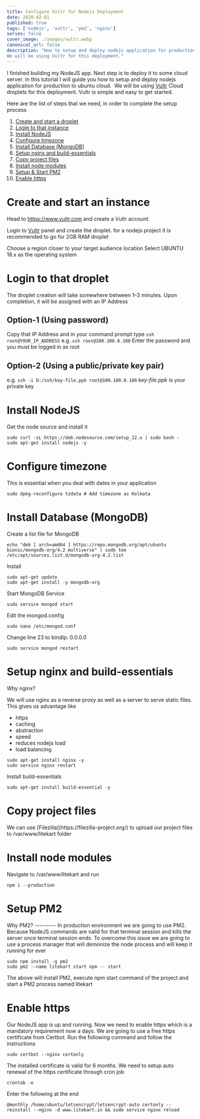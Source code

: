 ```yaml
---
title: Configure Vultr for Nodejs Deployment
date: 2020-02-01
published: true
tags: ['nodejs', 'vultr', 'pm2', 'nginx']
series: false
cover_image: ./images/vultr.webp
canonical_url: false
description: "How to setup and deploy nodejs application for production to ubuntu cloud.
We will be using Vultr for this deployment."
---
```


I finished building my NodeJS app. Next step is to deploy it to some cloud server.
In this tutorial I will guide you how to setup and deploy nodejs application for production to ubuntu cloud. 
We will be using [Vultr](https://www.vultr.com/?ref=8404231-6G) Cloud droplets for this deployment. Vultr is simple and easy to get started.

Here are the list of steps that we need, in order to complete the setup process

1. <a href="#create">Create and start a droplet</a>
2. <a href="#login">Login to that instance</a>
3. <a href="#install">Install NodeJS</a>
4. <a href="#configure">Configure timezone</a>
5. <a href="#database">Install Database (MongoDB)</a>
6. <a href="#nginx">Setup nginx and build-essentials</a>
7. <a href="#copy">Copy project files</a>
8. <a href="#modules">Install node modules</a>
9. <a href="#pm2">Setup & Start PM2</a>
10. <a href="#https">Enable https</a>

<h1 id="create"> Create and start an instance </h1>
Head to <a href="https://www.vultr.com/?ref=8404231-6G">https://www.vultr.com</a> and create a Vultr account.

Login to <a href="https://www.vultr.com/?ref=8404231-6G">Vultr</a> panel and create the droplet. for a nodejs project it is recommended to go for 2GB RAM droplet

Choose a region closer to your target audience location
Select UBUNTU 18.x as the operating system

<h1 id="login"> Login to that droplet </h1>
The droplet creation will take somewhere between 1–3 minutes. Upon completion, it will be assigned with an IP Address

Option-1 (Using password)
---------
Copy that IP Address and in your command prompt type `ssh root@YOUR_IP_ADDRESS`
e.g. `ssh root@100.100.0.100`
Enter the password and you must be logged in as root

Option-2 (Using a public/private key pair)
---------
e.g. `ssh -i D:/ssh/key-file.ppk root@100.100.0.100`
<em>key-file.ppk</em> is your private key

<h1 id="install"> Install NodeJS</h1>
Get the node source and install it

```
sudo curl -sL https://deb.nodesource.com/setup_12.x | sudo bash -
sudo apt-get install nodejs -y
```

<h1 id="configure"> Configure timezone</h1>
This is essential when you deal with dates in your application

```
sudo dpkg-reconfigure tzdata # Add timezone as Kolkata
```

<h1 id="database"> Install Database (MongoDB) </h1>
Create a list file for MongoDB

```
echo "deb [ arch=amd64 ] https://repo.mongodb.org/apt/ubuntu bionic/mongodb-org/4.2 multiverse" | sudo tee /etc/apt/sources.list.d/mongodb-org-4.2.list
```

Install

```
sudo apt-get update
sudo apt-get install -y mongodb-org
```

Start MongoDB Service

```
sudo service mongod start
```

Edit the mongod.config

```
sudo nano /etc/mongod.conf
```

Change line 23 to bindIp: 0.0.0.0

```
sudo service mongod restart
```

<h1 id="nginx">  Setup nginx and build-essentials </h1>
Why nginx?

We will use nginx as a reverse proxy as well as a server to serve static files. This gives us advantage like 
- https
- caching
- abstraction
- speed
- reduces nodejs load
- load balancing

```
sudo apt-get install nginx -y
sudo service nginx restart
```

Install build-essentials
```
sudo apt-get install build-essential -y
```

<h1 id="copy">  Copy project files </h1>
We can use [Filezilla](https://filezilla-project.org/) to upload our project files to /var/www/litekart folder

<h1 id="modules">  Install node modules </h1>

Navigate to /var/www/litekart and run

```
npm i --production
```

<h1 id="pm2">  Setup PM2 </h1>
Why PM2?
---------
In production environment we are going to use PM2. Because NodeJS commands are valid for that terminal session and kills the server once terminal session ends. To overcome this issue we are going to use a process manager that will demonize the node process and will keep it running for ever

```
sudo npm install -g pm2
sudo pm2 --name litekart start npm -- start
```

The above will install PM2, execute npm start command of the project and start a PM2 process named litekart

<h1 id="https">  Enable https </h1>
Our NodeJS app is up and running. Now we need to enable https which is a mandatory requirement now a days. We are going to use a free https certificate from Certbot. Run the following command and follow the instructions

```
sudo certbot --nginx certonly
```

The installed certificate is valid for 6 months. We need to setup auto renewal of the https certificate through cron job
```
crontab -e
```

Enter the following at the end
```
@monthly /home/ubuntu/letsencrypt/letsencrypt-auto certonly --reinstall --nginx -d www.litekart.in && sudo service nginx reload
```